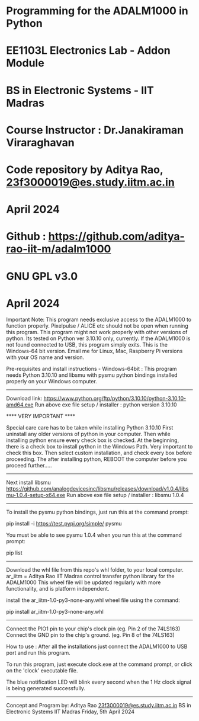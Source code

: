 # Programming for the ADALM1000 in Python
# EE1103L Electronics Lab - Addon Module
# BS in Electronic Systems - IIT Madras
# Course Instructor : Dr.Janakiraman Viraraghavan
# Code repository by Aditya Rao, 23f3000019@es.study.iitm.ac.in
# April 2024
# Github : https://github.com/aditya-rao-iit-m/adalm1000
# GNU GPL v3.0
# April 2024

Important Note: 
This program needs exclusive access to the ADALM1000 to function properly.
Pixelpulse / ALICE etc should not be open when running this program.
This program might not work properly with other versions of python. Its tested on Python ver 3.10.10 only, currently.
If the ADALM1000 is not found connected to USB, this program simply exits.
This is the Windows-64 bit version. Email me for Linux, Mac, Raspberry Pi versions with your OS name and version.

Pre-requisites and install instructions - Windows-64bit :
This program needs Python 3.10.10 and libsmu with pysmu python bindings installed properly on your Windows computer.

************************

Download link: 
https://www.python.org/ftp/python/3.10.10/python-3.10.10-amd64.exe
Run above exe file setup / installer : python version 3.10.10

**** VERY IMPORTANT ****

Special care care has to be taken while installing Python 3.10.10
First uninstall any older versions of python in your computer.
Then while installing python ensure every check box is checked.
At the beginning, there is a check box to install python in the Windows Path. Very important to check this box.
Then select custom installation, and check every box before proceeding.
The after installing python, REBOOT the computer before you proceed further.....

************************

Next install libsmu
https://github.com/analogdevicesinc/libsmu/releases/download/v1.0.4/libsmu-1.0.4-setup-x64.exe
Run above exe file setup / installer : libsmu 1.0.4

************************

To install the pysmu python bindings, just run this at the command prompt:

pip install -i https://test.pypi.org/simple/ pysmu

You must be able to see pysmu 1.0.4 when you run this at the command prompt:

pip list

************************

Download the whl file from this repo's whl folder, to your local computer.
ar_iitm = Aditya Rao IIT Madras control transfer python library for the ADALM1000
This wheel file will be updated regularly with more functionality, and is platform independent.

install the ar_iitm-1.0-py3-none-any.whl wheel file using the command:

pip install ar_iitm-1.0-py3-none-any.whl

************************

Connect the PIO1 pin to your chip's clock pin (eg. Pin 2 of the 74LS163)
Connect the GND pin to the chip's ground. (eg. Pin 8 of the 74LS163)

How to use :
After all the installations just connect the ADALM1000 to USB port and run this program.

To run this program, just execute clock.exe at the command prompt, or click on the 'clock' executable file.

The blue notification LED will blink every second when the 1 Hz clock signal is being generated successfully.

************************

Concept and Program by:
Aditya Rao
23f3000019@es.study.iitm.ac.in
BS in Electronic Systems
IIT Madras
Friday, 5th April 2024
